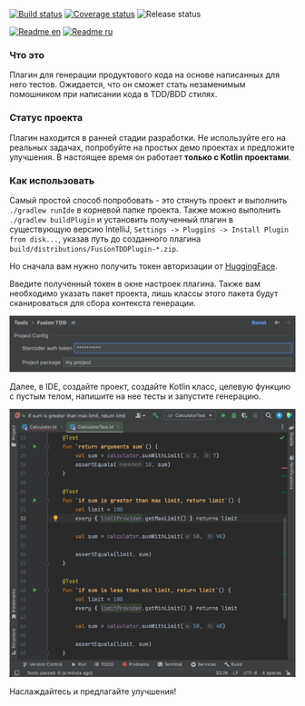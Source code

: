 [![Build status](https://ci.sunnyday.dev/app/rest/builds/buildType:FusionTDD_Test,branch:name:main/statusIcon)](https://ci.sunnyday.dev/buildConfiguration/FusionTDD_Test/lastFinished?branch=%3Cdefault%3E)
[![Coverage status](https://img.shields.io/endpoint?url=https://kvdb.io/PY9VzGdCHe8YPbKvepE4y4/fustion-tdd-plugin.main.coverage&logo=TeamCity)](https://ci.sunnyday.dev/buildConfiguration/FusionTDD_Test/lastFinished?buildTab=tests&branch=%3Cdefault%3E)
![Release status](https://img.shields.io/badge/status-pre--alpha-red)

[![Readme en](https://img.shields.io/badge/readme-en-green)](https://github.com/SunnyDayDev/fusion-tdd-plugin/blob/main/README.md)
[![Readme ru](https://img.shields.io/badge/readme-ru-green)](https://github.com/SunnyDayDev/fusion-tdd-plugin/blob/main/docs/README.ru.md)

### Что это
Плагин для генерации продуктового кода на основе написанных для него тестов. Ожидается, что он сможет стать незаменимым помошником при написании кода в TDD/BDD стилях.

### Статус проекта
Плагин находится в ранней стадии разработки. Не используйте его на реальных задачах, попробуйте на простых демо проектах и предложите улучшения. В настоящее время он работает **только с Kotlin проектами**.

### Как использовать
Самый простой способ попробовать - это стянуть проект и выполнить `./gradlew runIde` в корневой папке проекта. Также можно выполнить `./gradlew buildPlugin` и установить полученный плагин в существующую версию IntelliJ, `Settings -> Pluggins -> Install Plugin from disk...`, указав путь до созданного плагина `build/distributions/FusionTDDPlugin-*.zip`.

Но сначала вам нужно получить токен авторизации от [HuggingFace](https://huggingface.co/settings/tokens).

Введите полученный токен в окне настроек плагина. Также вам необходимо указать пакет проекта, лишь классы этого пакета будут сканироваться для сбора контекста генерации.

<img src="resources/minimal_required_settings.png" width="700" alt="Token and project package placed in text fields"/>

Далее, в IDE, создайте проект, создайте Kotlin класс, целевую функцию с пустым телом, напишите на нее тесты и запустите генерацию.

<img src="resources/fusion_tdd_simple_trailer.gif" alt="Animated example of usage"/>

Наслаждайтесь и предлагайте улучшения!
